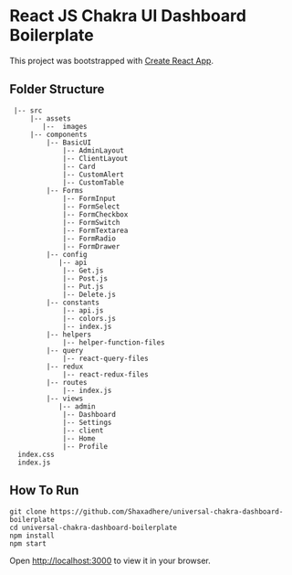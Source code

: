 # React JS Chakra UI Dashboard Boilerplate

This project was bootstrapped with [Create React App](https://github.com/facebook/create-react-app).

## Folder Structure
```
 |-- src
     |-- assets
        |--  images
     |-- components
         |-- BasicUI
             |-- AdminLayout
             |-- ClientLayout
             |-- Card
             |-- CustomAlert
             |-- CustomTable
         |-- Forms
             |-- FormInput
             |-- FormSelect
             |-- FormCheckbox
             |-- FormSwitch
             |-- FormTextarea
             |-- FormRadio
             |-- FormDrawer
         |-- config
            |-- api
             |-- Get.js
             |-- Post.js
             |-- Put.js
             |-- Delete.js
         |-- constants
             |-- api.js
             |-- colors.js
             |-- index.js
         |-- helpers
             |-- helper-function-files
         |-- query
             |-- react-query-files
         |-- redux
             |-- react-redux-files
         |-- routes
             |-- index.js
         |-- views
            |-- admin
             |-- Dashboard
             |-- Settings
             |-- client
             |-- Home
             |-- Profile
  index.css
  index.js
```

## How To Run
```
git clone https://github.com/Shaxadhere/universal-chakra-dashboard-boilerplate
cd universal-chakra-dashboard-boilerplate
npm install
npm start
```

Open [http://localhost:3000](http://localhost:3000) to view it in your browser.

